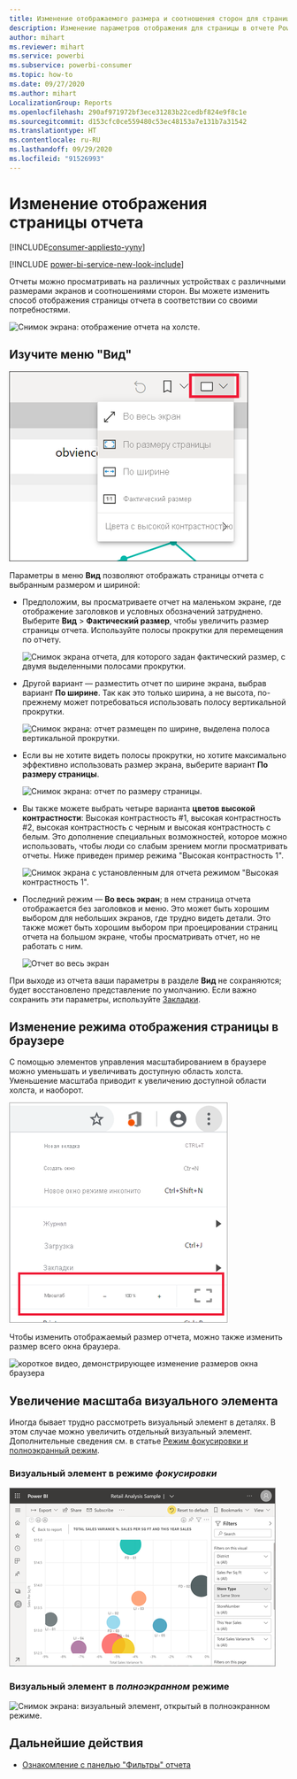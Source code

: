 ```yaml
---
title: Изменение отображаемого размера и соотношения сторон для страницы отчета
description: Изменение параметров отображения для страницы в отчете Power BI
author: mihart
ms.reviewer: mihart
ms.service: powerbi
ms.subservice: powerbi-consumer
ms.topic: how-to
ms.date: 09/27/2020
ms.author: mihart
LocalizationGroup: Reports
ms.openlocfilehash: 290af971972bf3ece31283b22cedbf824e9f8c1e
ms.sourcegitcommit: d153cfc0ce559480c53ec48153a7e131b7a31542
ms.translationtype: HT
ms.contentlocale: ru-RU
ms.lasthandoff: 09/29/2020
ms.locfileid: "91526993"
---
```

# <a name="change-the-display-of-a-report-page"></a>Изменение отображения страницы отчета

[!INCLUDE[consumer-appliesto-yyny](../includes/consumer-appliesto-yyny.md)]

[!INCLUDE [power-bi-service-new-look-include](../includes/power-bi-service-new-look-include.md)]

Отчеты можно просматривать на различных устройствах с различными размерами экранов и соотношениями сторон. Вы можете изменить способ отображения страницы отчета в соответствии со своими потребностями.

![Снимок экрана: отображение отчета на холсте.](media/end-user-report-view/power-bi-canvas.png)

## <a name="explore-the-view-menu"></a>Изучите меню "Вид"

![Снимок экрана: раскрывающийся список параметров представления.](media/end-user-report-view/power-bi-menu-view.png)


Параметры в меню **Вид** позволяют отображать страницы отчета с выбранным размером и шириной:

- Предположим, вы просматриваете отчет на маленьком экране, где отображение заголовков и условных обозначений затруднено.  Выберите **Вид** > **Фактический размер**, чтобы увеличить размер страницы отчета. Используйте полосы прокрутки для перемещения по отчету.

    ![Снимок экрана отчета, для которого задан фактический размер, с двумя выделенными полосами прокрутки.](media/end-user-report-view/power-bi-view-actual.png)

- Другой вариант — разместить отчет по ширине экрана, выбрав вариант **По ширине**. Так как это только ширина, а не высота, по-прежнему может потребоваться использовать полосу вертикальной прокрутки.

  ![Снимок экрана: отчет размещен по ширине, выделена полоса вертикальной прокрутки.](media/end-user-report-view/power-bi-view-width.png)

- Если вы не хотите видеть полосы прокрутки, но хотите максимально эффективно использовать размер экрана, выберите вариант **По размеру страницы**.

   ![Снимок экрана: отчет по размеру страницы.](media/end-user-report-view/power-bi-view-fit.png)

- Вы также можете выбрать четыре варианта **цветов высокой контрастности**: Высокая контрастность #1, высокая контрастность #2, высокая контрастность с черным и высокая контрастность с белым. Это дополнение специальных возможностей, которое можно использовать, чтобы люди со слабым зрением могли просматривать отчеты. Ниже приведен пример режима "Высокая контрастность 1". 

    ![Снимок экрана с установленным для отчета режимом "Высокая контрастность 1".](media/end-user-report-view/power-bi-contrast1.png)

- Последний режим — **Во весь экран**; в нем страница отчета отображается без заголовков и меню. Это может быть хорошим выбором для небольших экранов, где трудно видеть детали.  Это также может быть хорошим выбором при проецировании страниц отчета на большом экране, чтобы просматривать отчет, но не работать с ним.  

    ![Отчет во весь экран](media/end-user-report-view/power-bi-full-screen.png)

При выходе из отчета ваши параметры в разделе **Вид** не сохраняются; будет восстановлено представление по умолчанию. Если важно сохранить эти параметры, используйте [Закладки](end-user-bookmarks.md).

## <a name="use-your-browser-to-change-page-display"></a>Изменение режима отображения страницы в браузере

С помощью элементов управления масштабированием в браузере можно уменьшать и увеличивать доступную область холста. Уменьшение масштаба приводит к увеличению доступной области холста, и наоборот. 

![короткое видео, демонстрирующее использование элементов управления масштабированием в браузере](media/end-user-report-view/power-bi-zoom.png)

Чтобы изменить отображаемый размер отчета, можно также изменить размер всего окна браузера. 

![короткое видео, демонстрирующее изменение размеров окна браузера](media/end-user-report-view/power-bi-resize-browser.gif)

## <a name="zoom-in-on-a-visual"></a>Увеличение масштаба визуального элемента
Иногда бывает трудно рассмотреть визуальный элемент в деталях. В этом случае можно увеличить отдельный визуальный элемент. Дополнительные сведения см. в статье [Режим фокусировки и полноэкранный режим](end-user-focus.md).

### <a name="a-visual-in-focus-mode"></a>Визуальный элемент в режиме *фокусировки*

![Снимок экрана: визуальный элемент, открытый в режиме фокусировки.](media/end-user-report-view/power-bi-focus.png)

### <a name="a-visual-in-full-screen-mode"></a>Визуальный элемент в *полноэкранном* режиме
![Снимок экрана: визуальный элемент, открытый в полноэкранном режиме.](media/end-user-report-view/power-bi-full-screen.png)

## <a name="next-steps"></a>Дальнейшие действия

* [Ознакомление с панелью "Фильтры" отчета](end-user-report-filter.md)
